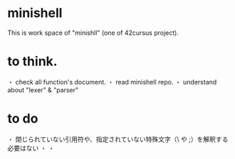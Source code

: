 # minishell
This is work space of "minishll" (one of 42cursus project).

# to think.
・ check all function's document.
・ read minishell repo.
・ understand about "lexer" & "parser"

# to do
・ 閉じられていない引用符や、指定されていない特殊文字（\ や ;）を解釈する必要はない
・ 
・
